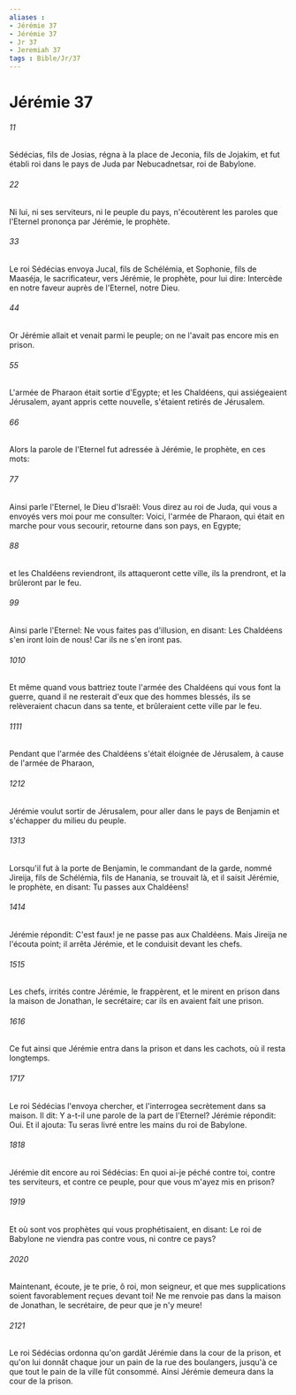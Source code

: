 ```yaml
---
aliases : 
- Jérémie 37
- Jérémie 37
- Jr 37
- Jeremiah 37
tags : Bible/Jr/37
---
```


# Jérémie 37

###### 11
Sédécias, fils de Josias, régna à la place de Jeconia, fils de Jojakim, et fut établi roi dans le pays de Juda par Nebucadnetsar, roi de Babylone.
###### 22
Ni lui, ni ses serviteurs, ni le peuple du pays, n'écoutèrent les paroles que l'Eternel prononça par Jérémie, le prophète.
###### 33
Le roi Sédécias envoya Jucal, fils de Schélémia, et Sophonie, fils de Maaséja, le sacrificateur, vers Jérémie, le prophète, pour lui dire: Intercède en notre faveur auprès de l'Eternel, notre Dieu.
###### 44
Or Jérémie allait et venait parmi le peuple; on ne l'avait pas encore mis en prison.
###### 55
L'armée de Pharaon était sortie d'Egypte; et les Chaldéens, qui assiégeaient Jérusalem, ayant appris cette nouvelle, s'étaient retirés de Jérusalem.
###### 66
Alors la parole de l'Eternel fut adressée à Jérémie, le prophète, en ces mots:
###### 77
Ainsi parle l'Eternel, le Dieu d'Israël: Vous direz au roi de Juda, qui vous a envoyés vers moi pour me consulter: Voici, l'armée de Pharaon, qui était en marche pour vous secourir, retourne dans son pays, en Egypte;
###### 88
et les Chaldéens reviendront, ils attaqueront cette ville, ils la prendront, et la brûleront par le feu.
###### 99
Ainsi parle l'Eternel: Ne vous faites pas d'illusion, en disant: Les Chaldéens s'en iront loin de nous! Car ils ne s'en iront pas.
###### 1010
Et même quand vous battriez toute l'armée des Chaldéens qui vous font la guerre, quand il ne resterait d'eux que des hommes blessés, ils se relèveraient chacun dans sa tente, et brûleraient cette ville par le feu.
###### 1111
Pendant que l'armée des Chaldéens s'était éloignée de Jérusalem, à cause de l'armée de Pharaon,
###### 1212
Jérémie voulut sortir de Jérusalem, pour aller dans le pays de Benjamin et s'échapper du milieu du peuple.
###### 1313
Lorsqu'il fut à la porte de Benjamin, le commandant de la garde, nommé Jireija, fils de Schélémia, fils de Hanania, se trouvait là, et il saisit Jérémie, le prophète, en disant: Tu passes aux Chaldéens!
###### 1414
Jérémie répondit: C'est faux! je ne passe pas aux Chaldéens. Mais Jireija ne l'écouta point; il arrêta Jérémie, et le conduisit devant les chefs.
###### 1515
Les chefs, irrités contre Jérémie, le frappèrent, et le mirent en prison dans la maison de Jonathan, le secrétaire; car ils en avaient fait une prison.
###### 1616
Ce fut ainsi que Jérémie entra dans la prison et dans les cachots, où il resta longtemps.
###### 1717
Le roi Sédécias l'envoya chercher, et l'interrogea secrètement dans sa maison. Il dit: Y a-t-il une parole de la part de l'Eternel? Jérémie répondit: Oui. Et il ajouta: Tu seras livré entre les mains du roi de Babylone.
###### 1818
Jérémie dit encore au roi Sédécias: En quoi ai-je péché contre toi, contre tes serviteurs, et contre ce peuple, pour que vous m'ayez mis en prison?
###### 1919
Et où sont vos prophètes qui vous prophétisaient, en disant: Le roi de Babylone ne viendra pas contre vous, ni contre ce pays?
###### 2020
Maintenant, écoute, je te prie, ô roi, mon seigneur, et que mes supplications soient favorablement reçues devant toi! Ne me renvoie pas dans la maison de Jonathan, le secrétaire, de peur que je n'y meure!
###### 2121
Le roi Sédécias ordonna qu'on gardât Jérémie dans la cour de la prison, et qu'on lui donnât chaque jour un pain de la rue des boulangers, jusqu'à ce que tout le pain de la ville fût consommé. Ainsi Jérémie demeura dans la cour de la prison.
